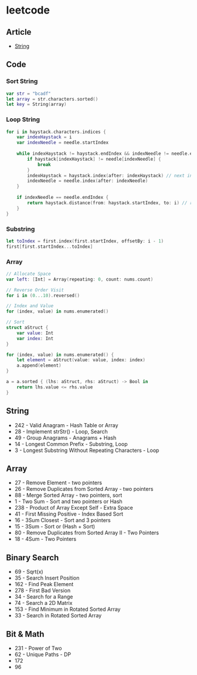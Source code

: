 # leetcode

## Article
* [String][1]

## Code

### Sort String

```swift
var str = "bcadf"
let array = str.characters.sorted()
let key = String(array)
```

### Loop String

```swift
for i in haystack.characters.indices {
    var indexHaystack = i
    var indexNeedle = needle.startIndex
    
    while indexHaystack != haystack.endIndex && indexNeedle != needle.endIndex {
        if haystack[indexHaystack] != needle[indexNeedle] {
            break
        }
        indexHaystack = haystack.index(after: indexHaystack) // next index
        indexNeedle = needle.index(after: indexNeedle)
    }
    
    if indexNeedle == needle.endIndex {
        return haystack.distance(from: haystack.startIndex, to: i) // return index by Int type
    }
}
```

### Substring
```swift
let toIndex = first.index(first.startIndex, offsetBy: i - 1)
first[first.startIndex...toIndex]
```

### Array
```swift
// Allocate Space
var left: [Int] = Array(repeating: 0, count: nums.count)

// Reverse Order Visit
for i in (0...10).reversed()

// Index and Value
for (index, value) in nums.enumerated()

// Sort
struct aStruct {
    var value: Int
    var index: Int
}

for (index, value) in nums.enumerated() {
    let element = aStruct(value: value, index: index)
    a.append(element)
}

a = a.sorted { (lhs: aStruct, rhs: aStruct) -> Bool in
    return lhs.value <= rhs.value
}
```

## String
* 242 - Valid Anagram - Hash Table or Array
* 28 - Implement strStr() - Loop, Search
* 49 - Group Anagrams - Anagrams + Hash 
* 14 - Longest Common Prefix - Substring, Loop
* 3 - Longest Substring Without Repeating Characters - Loop

## Array
* 27 - Remove Element - two pointers
* 26 - Remove Duplicates from Sorted Array - two pointers
* 88 - Merge Sorted Array - two pointers, sort
* 1 - Two Sum - Sort and two pointers or Hash
* 238 - Product of Array Except Self - Extra Space
* 41 - First Missing Positive - Index Based Sort
* 16 - 3Sum Closest - Sort and 3 pointers
* 15 - 3Sum - Sort or (Hash + Sort)
* 80 - Remove Duplicates from Sorted Array II - Two Pointers
* 18 - 4Sum - Two Pointers

## Binary Search
* 69 - Sqrt(x)
* 35 - Search Insert Position
* 162 - Find Peak Element
* 278 - First Bad Version
* 34 - Search for a Range
* 74 - Search a 2D Matrix
* 153 - Find Minimum in Rotated Sorted Array
* 33 - Search in Rotated Sorted Array

## Bit & Math
* 231 - Power of Two
* 62 - Unique Paths - DP
* 172
* 96


[1]:	https://oleb.net/blog/2016/08/swift-3-strings/
